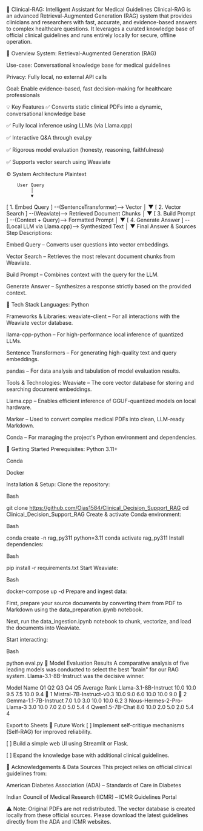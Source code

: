 🧠 Clinical-RAG: Intelligent Assistant for Medical Guidelines
Clinical-RAG is an advanced Retrieval-Augmented Generation (RAG) system that provides clinicians and researchers with fast, accurate, and evidence-based answers to complex healthcare questions. It leverages a curated knowledge base of official clinical guidelines and runs entirely locally for secure, offline operation.

🎯 Overview
System: Retrieval-Augmented Generation (RAG)

Use-case: Conversational knowledge base for medical guidelines

Privacy: Fully local, no external API calls

Goal: Enable evidence-based, fast decision-making for healthcare professionals

💡 Key Features
✅ Converts static clinical PDFs into a dynamic, conversational knowledge base

✅ Fully local inference using LLMs (via Llama.cpp)

✅ Interactive Q&A through eval.py

✅ Rigorous model evaluation (honesty, reasoning, faithfulness)

✅ Supports vector search using Weaviate

⚙️ System Architecture
Plaintext

        User Query
             │
             ▼
[ 1. Embed Query ] --(SentenceTransformer)--> Vector
             │
             ▼
[ 2. Vector Search ] --(Weaviate)--> Retrieved Document Chunks
             │
             ▼
[ 3. Build Prompt ] --(Context + Query)--> Formatted Prompt
             │
             ▼
[ 4. Generate Answer ] --(Local LLM via Llama.cpp)--> Synthesized Text
             │
             ▼
      Final Answer & Sources
Step Descriptions:

Embed Query – Converts user questions into vector embeddings.

Vector Search – Retrieves the most relevant document chunks from Weaviate.

Build Prompt – Combines context with the query for the LLM.

Generate Answer – Synthesizes a response strictly based on the provided context.

🔧 Tech Stack
Languages:
Python

Frameworks & Libraries:
weaviate-client – For all interactions with the Weaviate vector database.

llama-cpp-python – For high-performance local inference of quantized LLMs.

Sentence Transformers – For generating high-quality text and query embeddings.

pandas – For data analysis and tabulation of model evaluation results.

Tools & Technologies:
Weaviate – The core vector database for storing and searching document embeddings.

Llama.cpp – Enables efficient inference of GGUF-quantized models on local hardware.

Marker – Used to convert complex medical PDFs into clean, LLM-ready Markdown.

Conda – For managing the project's Python environment and dependencies.

🚀 Getting Started
Prerequisites:
Python 3.11+

Conda

Docker

Installation & Setup:
Clone the repository:

Bash

git clone https://github.com/Ojas1584/Clinical_Decision_Support_RAG
cd Clinical_Decision_Support_RAG
Create & activate Conda environment:

Bash

conda create -n rag_py311 python=3.11
conda activate rag_py311
Install dependencies:

Bash

pip install -r requirements.txt
Start Weaviate:

Bash

docker-compose up -d
Prepare and ingest data:

First, prepare your source documents by converting them from PDF to Markdown using the data_preparation.ipynb notebook.

Next, run the data_ingestion.ipynb notebook to chunk, vectorize, and load the documents into Weaviate.

Start interacting:

Bash

python eval.py
🧪 Model Evaluation Results
A comparative analysis of five leading models was conducted to select the best "brain" for our RAG system. Llama-3.1-8B-Instruct was the decisive winner.

Model Name	Q1	Q2	Q3	Q4	Q5	Average	Rank
Llama-3.1-8B-Instruct	10.0	10.0	9.5	7.5	10.0	9.4	🥇 1
Mistral-7B-Instruct-v0.3	10.0	9.0	6.0	10.0	10.0	9.0	🥈 2
Gemma-1.1-7B-Instruct	7.0	1.0	3.0	10.0	10.0	6.2	3
Nous-Hermes-2-Pro-Llama-3	3.0	10.0	7.0	2.0	5.0	5.4	4
Qwen1.5-7B-Chat	8.0	10.0	2.0	5.0	2.0	5.4	4

Export to Sheets
🔮 Future Work
[ ] Implement self-critique mechanisms (Self-RAG) for improved reliability.

[ ] Build a simple web UI using Streamlit or Flask.

[ ] Expand the knowledge base with additional clinical guidelines.

🙏 Acknowledgements & Data Sources
This project relies on official clinical guidelines from:

American Diabetes Association (ADA) – Standards of Care in Diabetes

Indian Council of Medical Research (ICMR) – ICMR Guidelines Portal

⚠️ Note: Original PDFs are not redistributed. The vector database is created locally from these official sources. Please download the latest guidelines directly from the ADA and ICMR websites.
